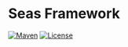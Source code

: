 # Seas Framework

[![Maven](https://img.shields.io/badge/maven-v1.1.6-blue)](https://izhimu.coding.net/public-artifacts/seas/maven-releases-open/com.izhimu:seas-framework-dependencies/version/36168358/overview)
[![License](https://img.shields.io/badge/license-Apache%202-4EB1BA.svg)](https://www.apache.org/licenses/LICENSE-2.0.html)